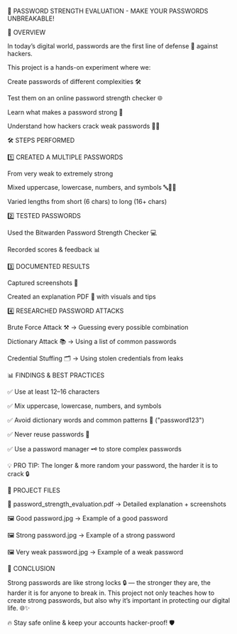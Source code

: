 🔐 PASSWORD STRENGTH EVALUATION - MAKE YOUR PASSWORDS UNBREAKABLE! 

📌 OVERVIEW

In today’s digital world, passwords are the first line of defense 🔰 against hackers.

This project is a hands-on experiment where we:

Create passwords of different complexities 🛠️

Test them on an online password strength checker 🌐

Learn what makes a password strong 💪

Understand how hackers crack weak passwords 🕵️‍♂️

🛠️ STEPS PERFORMED

1️⃣ CREATED A MULTIPLE PASSWORDS

From very weak to extremely strong

Mixed uppercase, lowercase, numbers, and symbols 🔤🔢💥

Varied lengths from short (6 chars) to long (16+ chars)

2️⃣ TESTED PASSWORDS

Used the Bitwarden Password Strength Checker 💻

Recorded scores & feedback 📊

3️⃣ DOCUMENTED RESULTS

Captured screenshots 📸

Created an explanation PDF 📄 with visuals and tips

4️⃣ RESEARCHED PASSWORD ATTACKS

Brute Force Attack ⚒️ → Guessing every possible combination

Dictionary Attack 📚 → Using a list of common passwords

Credential Stuffing 🗂️ → Using stolen credentials from leaks

📊 FINDINGS & BEST PRACTICES

✅ Use at least 12–16 characters

✅ Mix uppercase, lowercase, numbers, and symbols

✅ Avoid dictionary words and common patterns 🚫 ("password123")

✅ Never reuse passwords 🔁

✅ Use a password manager 🗝️ to store complex passwords

💡 PRO TIP: The longer & more random your password, the harder it is to crack 🔒

📂 PROJECT FILES

📄 password_strength_evaluation.pdf → Detailed explanation + screenshots

🖼️ Good password.jpg → Example of a good password

🖼️ Strong password.jpg → Example of a strong password

🖼️ Very weak password.jpg → Example of a weak password

🎯 CONCLUSION

Strong passwords are like strong locks 🔒 — the stronger they are, the harder it is for anyone to break in.
This project not only teaches how to create strong passwords, but also why it’s important in protecting our digital life. 🌐✨

🔥 Stay safe online & keep your accounts hacker-proof! 🛡️

